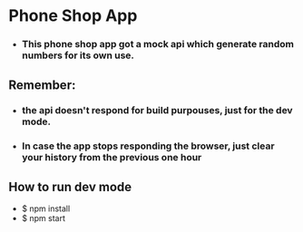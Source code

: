 # Phone Shop App

* ### This phone shop app got a mock api which generate random numbers for its own use.

## Remember:
* ### the api doesn't respond for build purpouses, just for the dev mode.

* ### In case the app stops responding the browser, just clear your history from the previous one hour

## How to run dev mode

* $ npm install
* $ npm start

<!-- #### When you need to call someone’s phone dialling from the internet, you need to use a very common tool in internet communications called soft phone, its basically an internet version of an actual cellphone with its dedicated number. In this test you should make a soft phone phone number store, where the user can buy a phone number to use with his soft phone, also the user will have the ability to select multiple numbers and put it in a shopping cart (and then confirm the purchase, as you will not use a database for this test, when someone confirms the purchase you just need to clean the cart and show a confirmation to the user (a toaster maybe) 


## Milestones:

* Create the numbers shop view with mock data (at least 15 mock numbers)
* Create the cart view (cycle through pages using react-router)
* Store the numbers selected from user on the cart (using redux and local storage)
* Confirm the purchase and show a confirmation to the user -->